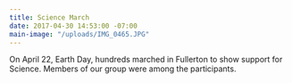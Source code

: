 ```yaml
---
title: Science March
date: 2017-04-30 14:53:00 -07:00
main-image: "/uploads/IMG_0465.JPG"
---
```


On April 22, Earth Day, hundreds marched in Fullerton to show support for Science.   Members of our group were among the participants.